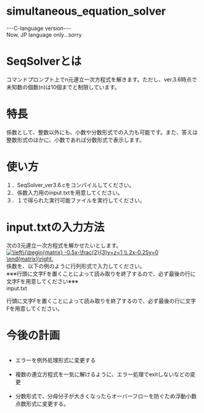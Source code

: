 # simultaneous_equation_solver
---C-language version---<br>
Now, JP language only...sorry
<br>
<h1>SeqSolverとは</h1>
コマンドプロンプト上でn元連立一次方程式を解きます。ただし、ver.3.6時点で未知数の個数(n)は10個までと制限しています。
<h1>特長</h1>
係数として、整数以外にも、小数や分数形式での入力も可能です。また、答えは整数形式のほかに、小数であれば分数形式で表示します。
<h1>使い方</h1>
１．SeqSolver_ver3.6.cをコンパイルしてください。<br>
２．係数入力用のinput.txtを用意してください。<br>
３．１で得られた実行可能ファイルを実行してください。<br>
<h1>input.txtの入力方法</h1>
次の3元連立一次方程式を解かせたいとします。<br>
<a href="https://www.codecogs.com/eqnedit.php?latex=\left\{\begin{matrix}&space;-0.5x-\frac{2}{3}y&plus;z=1&space;\\&space;2x-0.25y=0&space;\end{matrix}\right." target="_blank"><img src="https://latex.codecogs.com/gif.latex?\left\{\begin{matrix}&space;-0.5x-\frac{2}{3}y&plus;z=1&space;\\&space;2x-0.25y=0&space;\end{matrix}\right." title="\left\{\begin{matrix} -0.5x-\frac{2}{3}y+z=1 \\ 2x-0.25y=0 \end{matrix}\right." /></a>
係数を、以下の例のように行列形式で入力してください。<br>
※※※行頭に文字Fを置くことによって読み取りを終了するので、必ず最後の行に文字Fを用意してください※※※<br>
input.txt


行頭に文字Fを置くことによって読み取りを終了するので、必ず最後の行に文字Fを用意してください。
<h1>今後の計画</h1>
<ul>
  <li>エラーを例外処理形式に変更する</li>
  <li>複数の連立方程式を一気に解けるように、エラー処理でexitしないなどの変更</li>
  <li>分数形式で、分母分子が大きくなったらオーバーフローを防ぐため浮動小数点数形式に変更する。</li>
</ul>
